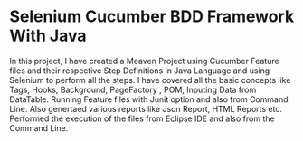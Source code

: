 # Selenium Cucumber BDD Framework With Java
In this project, I have created a Meaven Project using Cucumber Feature files and their respective Step Definitions in Java Language and using Selenium to perform all the steps. 
I have covered all the basic concepts like Tags, Hooks, Background, PageFactory , POM,  Inputing Data from DataTable. Running Feature files with Junit option and also from Command Line.
Also genertaed various reports like Json Report, HTML Reports etc.
Performed the execution of the files from Eclipse IDE and also from the Command Line.
